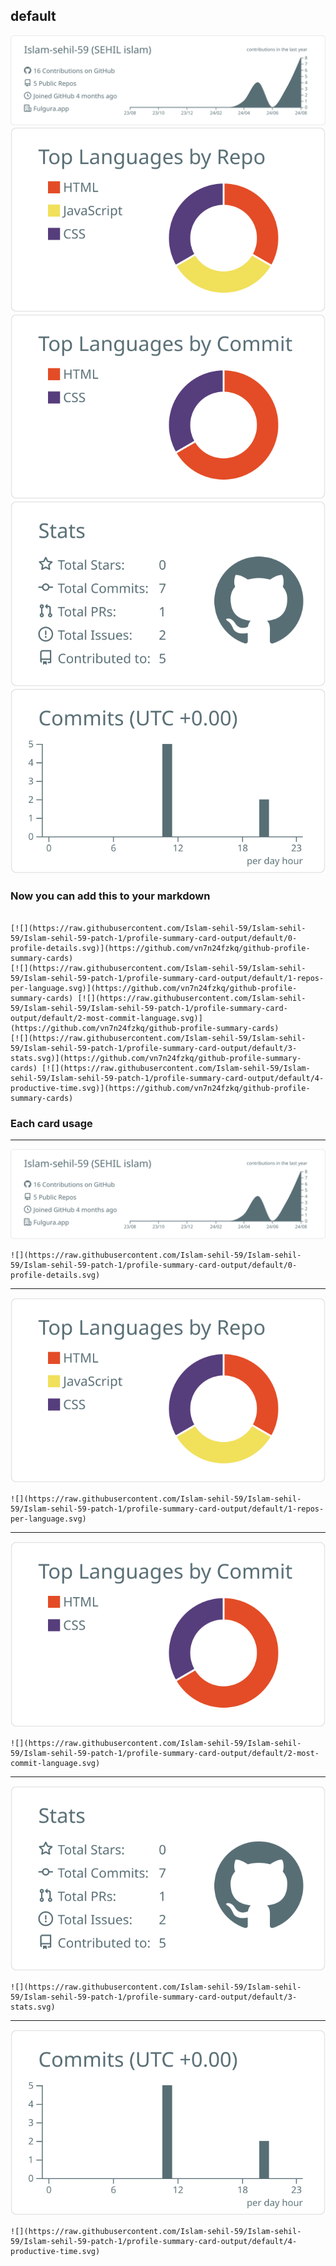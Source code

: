 ## default

[![](./0-profile-details.svg)](https://github.com/vn7n24fzkq/github-profile-summary-cards)
[![](./1-repos-per-language.svg)](https://github.com/vn7n24fzkq/github-profile-summary-cards) [![](./2-most-commit-language.svg)](https://github.com/vn7n24fzkq/github-profile-summary-cards)
[![](./3-stats.svg)](https://github.com/vn7n24fzkq/github-profile-summary-cards) [![](./4-productive-time.svg)](https://github.com/vn7n24fzkq/github-profile-summary-cards)
### Now you can add this to your markdown
```

[![](https://raw.githubusercontent.com/Islam-sehil-59/Islam-sehil-59/Islam-sehil-59-patch-1/profile-summary-card-output/default/0-profile-details.svg)](https://github.com/vn7n24fzkq/github-profile-summary-cards)
[![](https://raw.githubusercontent.com/Islam-sehil-59/Islam-sehil-59/Islam-sehil-59-patch-1/profile-summary-card-output/default/1-repos-per-language.svg)](https://github.com/vn7n24fzkq/github-profile-summary-cards) [![](https://raw.githubusercontent.com/Islam-sehil-59/Islam-sehil-59/Islam-sehil-59-patch-1/profile-summary-card-output/default/2-most-commit-language.svg)](https://github.com/vn7n24fzkq/github-profile-summary-cards)
[![](https://raw.githubusercontent.com/Islam-sehil-59/Islam-sehil-59/Islam-sehil-59-patch-1/profile-summary-card-output/default/3-stats.svg)](https://github.com/vn7n24fzkq/github-profile-summary-cards) [![](https://raw.githubusercontent.com/Islam-sehil-59/Islam-sehil-59/Islam-sehil-59-patch-1/profile-summary-card-output/default/4-productive-time.svg)](https://github.com/vn7n24fzkq/github-profile-summary-cards)

```

### Each card usage
---

![](./0-profile-details.svg)

```
![](https://raw.githubusercontent.com/Islam-sehil-59/Islam-sehil-59/Islam-sehil-59-patch-1/profile-summary-card-output/default/0-profile-details.svg)
```

    

---

![](./1-repos-per-language.svg)

```
![](https://raw.githubusercontent.com/Islam-sehil-59/Islam-sehil-59/Islam-sehil-59-patch-1/profile-summary-card-output/default/1-repos-per-language.svg)
```

    

---

![](./2-most-commit-language.svg)

```
![](https://raw.githubusercontent.com/Islam-sehil-59/Islam-sehil-59/Islam-sehil-59-patch-1/profile-summary-card-output/default/2-most-commit-language.svg)
```

    

---

![](./3-stats.svg)

```
![](https://raw.githubusercontent.com/Islam-sehil-59/Islam-sehil-59/Islam-sehil-59-patch-1/profile-summary-card-output/default/3-stats.svg)
```

    

---

![](./4-productive-time.svg)

```
![](https://raw.githubusercontent.com/Islam-sehil-59/Islam-sehil-59/Islam-sehil-59-patch-1/profile-summary-card-output/default/4-productive-time.svg)
```

    
